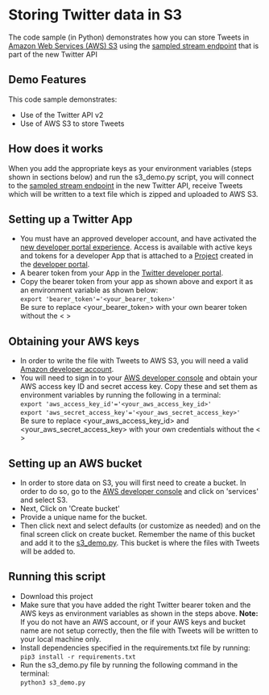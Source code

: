 # Storing Twitter data in S3

The code sample (in Python) demonstrates how you can store Tweets in [Amazon Web Services (AWS) S3](https://aws.amazon.com)  using the [sampled stream endpoint](https://developer.twitter.com/en/docs/twitter-api/tweets/sampled-stream/introduction) that is part of the new Twitter API

## Demo Features

This code sample demonstrates:

- Use of the Twitter API v2
- Use of AWS S3 to store Tweets

## How does it works
When you add the appropriate keys as your environment variables (steps shown in sections below) and run the s3_demo.py script, you will connect to the [sampled stream endpoint](https://developer.twitter.com/en/docs/twitter-api/tweets/sampled-stream/introduction) in the new Twitter API, receive Tweets which will be written to a text file which is zipped and uploaded to AWS S3. 

## Setting up a Twitter App

- You must have an approved developer account, and have activated the [new developer portal experience](https://developer.twitter.com/en/portal/opt-in.html). Access is available with active keys and tokens for a developer App that is attached to a [Project](https://developer.twitter.com/en/docs/projects.html) created in the [developer portal](https://developer.twitter.com/en/docs/developer-portal.html).
- A bearer token from your App in the [Twitter developer portal](https://developer.twitter.com/en/docs/developer-portal/overview).
- Copy the bearer token from your app as shown above and export it as an environment variable as shown below:<br>
`export 'bearer_token'='<your_bearer_token>'`<br> Be sure to replace <your_bearer_token> with your own bearer token without the < >

## Obtaining your AWS keys

- In order to write the file with Tweets to AWS S3, you will need a valid [Amazon developer account](https://aws.amazon.com/free). 
- You will need to sign in to your [AWS developer console](https://console.aws.amazon.com/) and obtain your AWS access key ID and secret access key. Copy these and set them as environment variables by running the following in a terminal:<br>
`export 'aws_access_key_id'='<your_aws_access_key_id>'`<br>
`export 'aws_secret_access_key'='<your_aws_secret_access_key>'`<br>
 Be sure to replace <your_aws_access_key_id> and <your_aws_secret_access_key> with your own credentials without the < >

## Setting up an AWS bucket
- In order to store data on S3, you will first need to create a bucket. In order to do so, go to the [AWS developer console](https://console.aws.amazon.com) and click on 'services' and select S3.
- Next, Click on 'Create bucket'
- Provide a unique name for the bucket.
- Then click next and select defaults (or customize as needed) and on the final screen click on create bucket. Remember the name of this bucket and add it to the [s3_demo.py](s3_demo.py). This bucket is where the files with Tweets will be added to.

## Running this script
- Download this project
- Make sure that you have added the right Twitter bearer token and the AWS keys as environment variables as shown in the steps above. __Note:__ If you do not have an AWS account, or if your AWS keys and bucket name are not setup correctly, then the file with Tweets will be written to your local machine only.
- Install dependencies specified in the requirements.txt file by running:<br>
`pip3 install -r requirements.txt`
- Run the s3_demo.py file by running the following command in the terminal:<br>
`python3 s3_demo.py`
